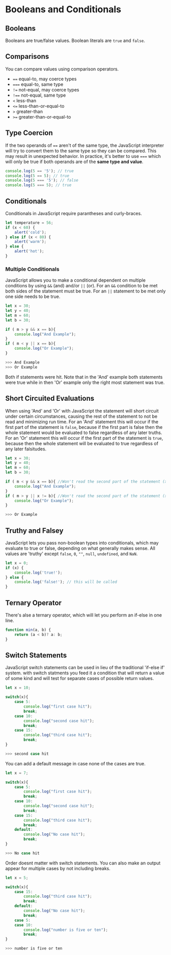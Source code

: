 
# Booleans and Conditionals

## Booleans

Booleans are true/false values. Boolean literals are `true` and `false`.

## Comparisons

You can compare values using comparison operators.

- `==` equal-to, may coerce types
- `===` equal-to, same type
- `!=` not-equal, may coerce types
- `!==` not-equal, same type
- `<` less-than
- `<=` less-than-or-equal-to
- `>` greater-than
- `>=` greater-than-or-equal-to

## Type Coercion

If the two operands of `==` aren't of the same type, the JavaScript interpreter will try to convert them to the same type so they can be compared. This may result in unexpected behavior. In practice, it's better to use `===` which will only be true if both operands are of the **same type and value**.

```javascript
console.log(5 == '5'); // true
console.log(5 == 5); // true
console.log(5 === '5'); // false
console.log(5 === 5); // true
```


## Conditionals

Conditionals in JavaScript require parantheses and curly-braces.

```javascript
let temperature = 56;
if (x < 60) {
    alert('cold');
} else if (x < 80) {
    alert('warm');
} else {
    alert('hot');
}
```

### Multiple Conditionals

JavaScript allows you to make a conditional dependent on multiple conditions by using `&&` (and) and/or `||` (or). For an `&&` condition to be met both sides of the statement must be true. For an `||` statement to be met only one side needs to be true.
```javascript
let x = 30;
let y = 40;
let m = 60;
let b = 30;

if ( m > y && x == b){
    console.log("And Example");
}
if ( m < y || x == b){
    console.log("Or Example");
}

>>> And Example
>>> Or Example
```
Both if statements were hit. Note that in the 'And' example both statements were true while in then 'Or' example only the right most statement was true.

## Short Circuited Evaluations

When using 'And' and 'Or' with JavaScript the statement will short circuit under certain circumstances, causing the rest of the statement to not be read and minimizing run time. For an 'And' statement this will occur if the first part of the statement is `false`, because if the first part is false then the whole statement would be evaluated to false regardless of any later truths. For an 'Or' statement this will occur if the first part of the statement is `true`, because then the whole statement will be evaluated to true regardless of any later falsitudes.

```javascript
let x = 30;
let y = 40;
let m = 60;
let b = 30;

if ( m < y && x == b){ //Won't read the second part of the statement (x == b) since the first part will be evaluated to false.
    console.log("And Example");
}
if ( m > y || x != b){ //Won't read the second part of the statement (x != b) since the first part will be evaluated to true.
    console.log("Or Example");
}

>>> Or Example
```

## Truthy and Falsey

JavaScript lets you pass non-boolean types into conditionals, which may evaluate to true or false, depending on what generally makes sense. All values are 'truthy' except `false`, `0`, `""`, `null`, `undefined`, and `NaN`.

```javascript
let x = 0;
if (x) {
    console.log('true!');
} else {
    console.log('false!'); // this will be called
}
```


## Ternary Operator

There's alse a ternary operator, which will let you perform an if-else in one line.

```javascript
function min(a, b) {
    return (a < b)? a: b;
}
```
## Switch Statements

JavaScript switch statements can be used in lieu of the traditional 'if-else if' system. with switch statments you feed it a condition that will return a value of some kind and will test for separate cases of possible return values.

```javascript
let x = 10;

switch(x){
    case 5:
        console.log("first case hit");
        break;
    case 10:
        console.log("second case hit");
        break;
    case 15:
        console.log("third case hit");
        break;
}

>>> second case hit
```
You can add a default message in case none of the cases are true.

```javascript
let x = 7;

switch(x){
    case 5:
        console.log("first case hit");
        break;
    case 10:
        console.log("second case hit");
        break;
    case 15:
        console.log("third case hit");
        break;
    default:
        console.log("No case hit");
        break;
}

>>> No case hit
```
Order doesnt matter with switch statements. You can also make an output appear for multiple cases by not including breaks.


```javascript
let x = 5;

switch(x){
    case 15:
        console.log("third case hit");
        break;
    default:
        console.log("No case hit");
        break;
    case 5:
    case 10:
        console.log("number is five or ten");
        break;
}

>>> number is five or ten
```
